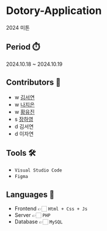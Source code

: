 # Dotory-Application
2024 미톤 

## Period ⏱️
2024.10.18 ~ 2024.10.19

## Contributors 🙋
- w [김서연](https://github.com/sean807H)
- w [나지은](https://github.com/jieun0240)
- w [황유진](https://github.com/hofkj)
- s [장하영](https://github.com/hayeong120)
- d 김서연
- d 이자연
  
## Tools 🛠
- ```Visual Studio Code```
- ```Figma```

## Languages 📖
- Frontend  👉🏻 ```Html + Css + Js```
- Server 👉🏻 ```PHP```
- Database 👉🏻 ```MySQL```
